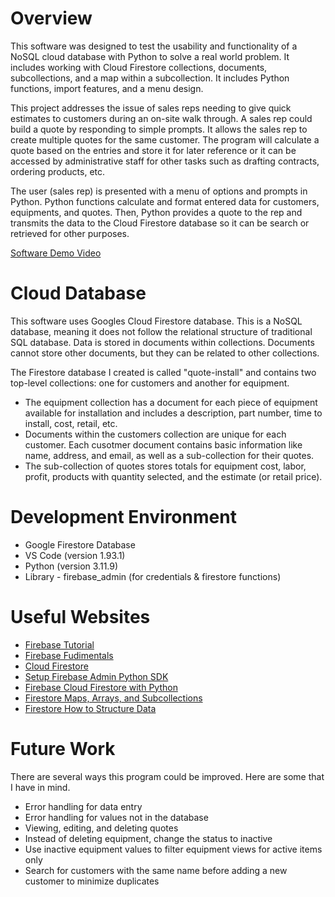 # Overview
This software was designed to test the usability and functionality of a NoSQL cloud database with Python to solve a real world problem. It includes working with Cloud Firestore collections, documents, subcollections, and a map within a subcollection. It includes Python functions, import features, and a menu design.

This project addresses the issue of sales reps needing to give quick estimates to customers during an on-site walk through. A sales rep could build a quote by responding to simple prompts. It allows the sales rep to create multiple quotes for the same customer. The program will calculate a quote based on the entries and store it for later reference or it can be accessed by administrative staff for other tasks such as drafting contracts, ordering products, etc. 

The user (sales rep) is presented with a menu of options and prompts in Python. Python functions calculate and format entered data for customers, equipments, and quotes. Then, Python provides a quote to the rep and transmits the data to the Cloud Firestore database so it can be search or retrieved for other purposes.

[Software Demo Video](https://www.loom.com/share/97481485512b48c7a11e0ac1ef673f31?sid=208bcc92-e28c-4962-b195-ed82f9473fca)

# Cloud Database
This software uses Googles Cloud Firestore database. This is a NoSQL database, meaning it does not follow the relational structure of traditional SQL database. Data is stored in documents within collections. Documents cannot store other documents, but they can be related to other collections.

The Firestore database I created is called "quote-install" and contains two top-level collections: one for customers and another for equipment. 
- The equipment collection has a document for each piece of equipment available for installation and includes a description, part number, time to install, cost, retail, etc. 
- Documents within the customers collection are unique for each customer. Each cusotmer document contains basic information like name, address, and email, as well as a sub-collection for their quotes. 
- The sub-collection of quotes stores totals for equipment cost, labor, profit, products with quantity selected, and the estimate (or retail price).

# Development Environment

* Google Firestore Database
* VS Code (version 1.93.1)
* Python (version 3.11.9)
* Library - firebase_admin (for credentials & firestore functions)

# Useful Websites
- [Firebase Tutorial](https://www.youtube.com/watch?v=QcsAb2RR52c&list=PLl-K7zZEsYLmOF_07IayrTntevxtbUxDL&t=1s)
- [Firebase Fudimentals](https://www.youtube.com/watch?v=p9pgI3Mg-So&t=13s)
- [Cloud Firestore](https://www.youtube.com/watch?v=v_hR4K4auoQ)
- [Setup Firebase Admin Python SDK](https://github.com/firebase/firebase-admin-python)
- [Firebase Cloud Firestore with Python](https://www.youtube.com/watch?v=N0j6Fe2vAK4)
- [Firestore Maps, Arrays, and Subcollections](https://www.youtube.com/watch?v=o7d5Zeic63s&t=10s)
- [Firestore How to Structure Data](https://www.youtube.com/watch?v=haMOUb3KVSo)

# Future Work
There are several ways this program could be improved. Here are some that I have in mind.

- Error handling for data entry
- Error handling for values not in the database
- Viewing, editing, and deleting quotes
- Instead of deleting equipment, change the status to inactive
- Use inactive equipment values to filter equipment views for active items only
- Search for customers with the same name before adding a new customer to minimize duplicates